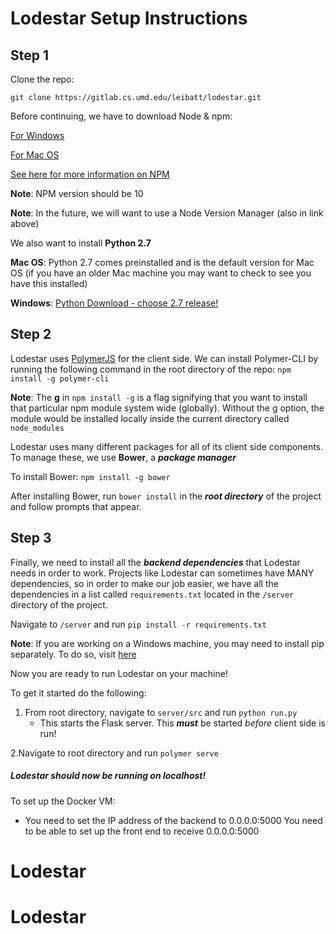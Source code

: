 # Lodestar Setup Instructions


## **Step 1**

Clone the repo:

`git clone https://gitlab.cs.umd.edu/leibatt/lodestar.git`

Before continuing, we have to download Node & npm: 

[For Windows](https://www.guru99.com/download-install-node-js.html)

[For Mac OS](https://treehouse.github.io/installation-guides/mac/node-mac.html)

[See here for more information on NPM](https://www.npmjs.com/get-npm)

**Note**: NPM version should be 10 

**Note**: In the future, we will want to use a Node Version Manager (also in link above)

We also want to install **Python 2.7**

**Mac OS**: Python 2.7 comes preinstalled and is the default version for Mac OS (if you have an older Mac machine you may want to check to see you have this installed)

**Windows**: [Python Download - choose 2.7 release!](https://www.python.org/downloads/)


## **Step 2**

Lodestar uses [PolymerJS](https://www.polymer-project.org/) for the client side. We can install Polymer-CLI by running the following command in the root directory of the repo: 
`npm install -g polymer-cli`

**Note**: 
The **g** in `npm install -g` is a flag signifying that you want to install that particular npm module system wide (globally). Without the g option, the module would be installed locally inside the current directory called `node_modules`

Lodestar uses many different packages for all of its client side components. To manage these, we use **Bower**, a ***package manager***

To install Bower: `npm install -g bower`

After installing Bower, run `bower install` in the ***root directory*** of the project and follow prompts that appear. 

## **Step 3**

Finally, we need to install all the ***backend dependencies*** that Lodestar needs in order to work. Projects like Lodestar can sometimes have MANY dependencies, so in order to make our job easier, we have all the dependencies in a list called `requirements.txt` located in the `/server` directory of the project. 

Navigate to `/server` and run `pip install -r requirements.txt` 

**Note**: If you are working on a Windows machine, you may need to install pip separately. To do so, visit [here](https://www.liquidweb.com/kb/install-pip-windows/) 

Now you are ready to run Lodestar on your machine!

To get it started do the following: 
1. From root directory, navigate to `server/src` and run `python run.py`
    * This starts the Flask server. This ***must*** be started *before* client side is run!

2.Navigate to root directory and run `polymer serve`

##### Lodestar should now be running on localhost!


To set up the Docker VM: 
- You need to set the IP address of the backend to 0.0.0.0:5000 
You need to be able to set up the front end to receive 0.0.0.0:5000 

# Lodestar
# Lodestar
